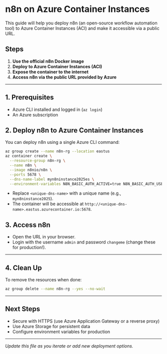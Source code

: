 # n8n on Azure Container Instances

This guide will help you deploy n8n (an open-source workflow automation tool) to Azure Container Instances (ACI) and make it accessible via a public URL.

## Steps

1. **Use the official n8n Docker image**
2. **Deploy to Azure Container Instances (ACI)**
3. **Expose the container to the internet**
4. **Access n8n via the public URL provided by Azure**

---

## 1. Prerequisites
- Azure CLI installed and logged in (`az login`)
- An Azure subscription

## 2. Deploy n8n to Azure Container Instances

You can deploy n8n using a single Azure CLI command:

```bash
az group create --name n8n-rg --location eastus
az container create \
  --resource-group n8n-rg \
  --name n8n \
  --image n8nio/n8n \
  --ports 5678 \
  --dns-name-label myn8ninstance2025es \
  --environment-variables N8N_BASIC_AUTH_ACTIVE=true N8N_BASIC_AUTH_USER=admin N8N_BASIC_AUTH_PASSWORD=changeme
```

- Replace `<unique-dns-name>` with a unique name (e.g., `myn8ninstance2025`).
- The container will be accessible at `http://<unique-dns-name>.eastus.azurecontainer.io:5678`.

## 3. Access n8n
- Open the URL in your browser.
- Login with the username `admin` and password `changeme` (change these for production!).

---

## 4. Clean Up
To remove the resources when done:
```bash
az group delete --name n8n-rg --yes --no-wait
```

---

## Next Steps
- Secure with HTTPS (use Azure Application Gateway or a reverse proxy)
- Use Azure Storage for persistent data
- Configure environment variables for production

---

_Update this file as you iterate or add new deployment options._
